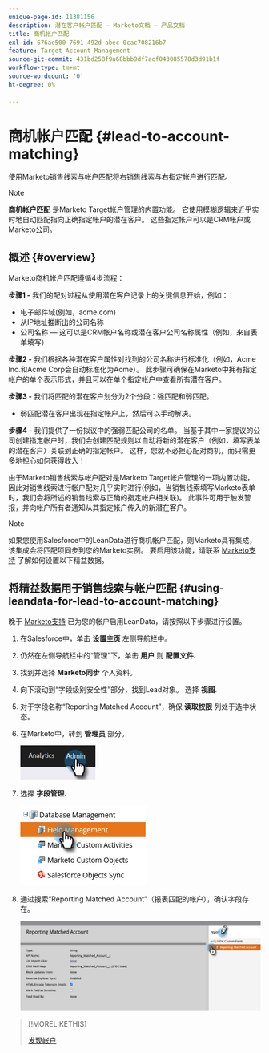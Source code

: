 ```yaml
---
unique-page-id: 11381156
description: 潜在客户帐户匹配 — Marketo文档 — 产品文档
title: 商机帐户匹配
exl-id: 676ae500-7691-492d-abec-0cac708216b7
feature: Target Account Management
source-git-commit: 431bd258f9a68bbb9df7acf043085578d3d91b1f
workflow-type: tm+mt
source-wordcount: '0'
ht-degree: 0%

---
```


# 商机帐户匹配 {#lead-to-account-matching}

使用Marketo销售线索与帐户匹配将右销售线索与右指定帐户进行匹配。

>[!NOTE]
>
>**商机帐户匹配** 是Marketo Target帐户管理的内置功能。 它使用模糊逻辑来近乎实时地自动匹配指向正确指定帐户的潜在客户。 这些指定帐户可以是CRM帐户或Marketo公司。

## 概述 {#overview}

Marketo商机帐户匹配遵循4步流程：

**步骤1 -** 我们的配对过程从使用潜在客户记录上的关键信息开始，例如：

* 电子邮件域(例如，acme.com)
* 从IP地址推断出的公司名称
* 公司名称 — 这可以是CRM帐户名称或潜在客户公司名称属性（例如，来自表单填写）

**步骤2 -** 我们根据各种潜在客户属性对找到的公司名称进行标准化（例如，Acme Inc.和Acme Corp会自动标准化为Acme）。 此步骤可确保在Marketo中拥有指定帐户的单个表示形式，并且可以在单个指定帐户中查看所有潜在客户。

**步骤3 -** 我们将匹配的潜在客户划分为2个分段：强匹配和弱匹配。

* 弱匹配潜在客户出现在指定帐户上，然后可以手动解决。

**步骤4 -** 我们提供了一份拟议中的强弱匹配公司的名单。 当基于其中一家提议的公司创建指定帐户时，我们会创建匹配规则以自动将新的潜在客户（例如，填写表单的潜在客户）关联到正确的指定帐户。 这样，您就不必担心配对商机，而只需更多地担心如何获得收入！

由于Marketo销售线索与帐户配对是Marketo Target帐户管理的一项内置功能，因此对销售线索进行帐户配对几乎实时进行(例如，当销售线索填写Marketo表单时，我们会将所述的销售线索与正确的指定帐户相关联)。 此事件可用于触发警报，并向帐户所有者通知从其指定帐户传入的新潜在客户。

>[!NOTE]
>
>如果您使用Salesforce中的LeanData进行商机帐户匹配，则Marketo具有集成，该集成会将匹配项同步到您的Marketo实例。 要启用该功能，请联系 [Marketo支持](https://nation.marketo.com/t5/Support/ct-p/Support) 了解如何设置以下精益数据。

## 将精益数据用于销售线索与帐户匹配 {#using-leandata-for-lead-to-account-matching}

晚于 [Marketo支持](https://nation.marketo.com/t5/Support/ct-p/Support) 已为您的帐户启用LeanData，请按照以下步骤进行设置。

1. 在Salesforce中，单击 **设置主页** 左侧导航栏中。

1. 仍然在左侧导航栏中的“管理”下，单击 **用户** 则 **配置文件**.

1. 找到并选择 **Marketo同步** 个人资料。

1. 向下滚动到“字段级别安全性”部分，找到Lead对象。 选择 **视图**.

1. 对于字段名称“Reporting Matched Account”，确保 **读取权限** 列处于选中状态。

1. 在Marketo中，转到 **管理员** 部分。

   ![](assets/lead-to-account-matching-1.png)

1. 选择 **字段管理**.

   ![](assets/lead-to-account-matching-2.png)

1. 通过搜索“Reporting Matched Account”（报表匹配的帐户），确认字段存在。

   ![](assets/lead-to-account-matching-3.png)

>[!MORELIKETHIS]
>
>[发现帐户](/help/marketo/product-docs/target-account-management/target/named-accounts/discover-accounts.md)
